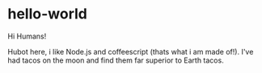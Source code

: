 # hello-world

Hi Humans!

Hubot here, i like Node.js and coffeescript (thats what i am made of!). 
I've had tacos on the moon and find them far superior to Earth tacos.
